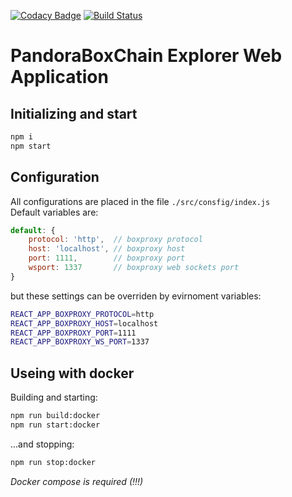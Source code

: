 [![Codacy Badge](https://api.codacy.com/project/badge/Grade/d9f5f23d248b488b8a6e5c424ce66e9a)](https://www.codacy.com/app/kostysh/pyrrha-boxplorer?utm_source=github.com&amp;utm_medium=referral&amp;utm_content=pandoraboxchain/pyrrha-boxplorer&amp;utm_campaign=Badge_Grade) [![Build Status](https://travis-ci.org/pandoraboxchain/pyrrha-boxplorer.svg?branch=master)](https://travis-ci.org/pandoraboxchain/pyrrha-boxplorer)  

# PandoraBoxChain Explorer Web Application

## Initializing and start
```sh
npm i
npm start
```

## Configuration
All configurations are placed in the file `./src/consfig/index.js`  
Default variables are: 
```javascript
default: {
    protocol: 'http',  // boxproxy protocol
    host: 'localhost', // boxproxy host
    port: 1111,        // boxproxy port
    wsport: 1337       // boxproxy web sockets port
}
```
but these settings can be overriden by evirnoment variables:
```sh
REACT_APP_BOXPROXY_PROTOCOL=http
REACT_APP_BOXPROXY_HOST=localhost
REACT_APP_BOXPROXY_PORT=1111
REACT_APP_BOXPROXY_WS_PORT=1337
```


## Useing with docker
Building and starting:  
```sh
npm run build:docker
npm run start:docker
```
...and stopping:
```sh
npm run stop:docker
```
*Docker compose is required (!!!)*
